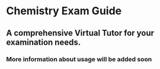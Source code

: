 # Chemistry Exam Guide

## A comprehensive Virtual Tutor for your examination needs.

### More information about usage will be added soon
